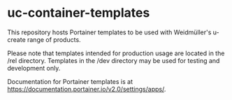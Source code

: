 # uc-container-templates

This repository hosts Portainer templates to be used with Weidmüller's u-create range of products. 

Please note that templates intended for production usage are located in the /rel directory.
Templates in the /dev directory may be used for testing and development only.

Documentation for Portainer templates is at https://documentation.portainer.io/v2.0/settings/apps/.